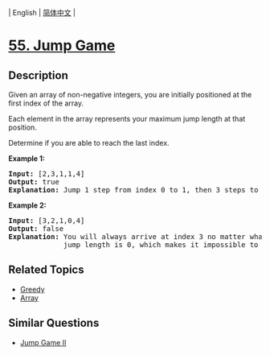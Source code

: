 
| English | [简体中文](README.md) |

# [55. Jump Game](https://leetcode-cn.com/problems/jump-game/)

## Description

<p>Given an array of non-negative integers, you are initially positioned at the first index of the array.</p>

<p>Each element in the array represents your maximum jump length at that position.</p>

<p>Determine if you are able to reach the last index.</p>

<p><strong>Example 1:</strong></p>

<pre>
<strong>Input:</strong> [2,3,1,1,4]
<strong>Output:</strong> true
<strong>Explanation:</strong> Jump 1 step from index 0 to 1, then 3 steps to the last index.
</pre>

<p><strong>Example 2:</strong></p>

<pre>
<strong>Input:</strong> [3,2,1,0,4]
<strong>Output:</strong> false
<strong>Explanation:</strong> You will always arrive at index 3 no matter what. Its maximum
&nbsp;            jump length is 0, which makes it impossible to reach the last index.
</pre>


## Related Topics

- [Greedy](https://leetcode-cn.com/tag/greedy)
- [Array](https://leetcode-cn.com/tag/array)

## Similar Questions

- [Jump Game II](../jump-game-ii/README_EN.md)
